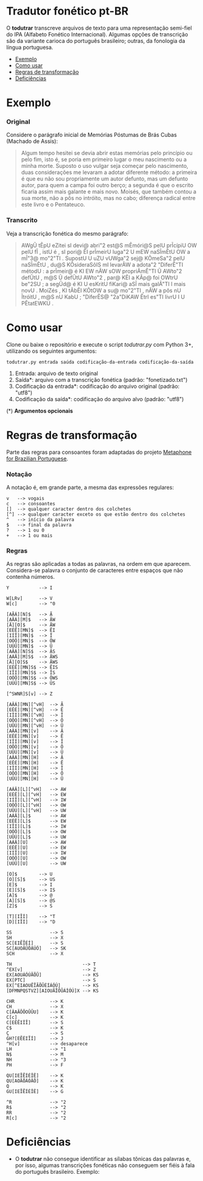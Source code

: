 # Tradutor fonético pt-BR

O **todutrar** transcreve arquivos de texto para uma representação semi-fiel do IPA (Alfabeto Fonético Internacional). Algumas opções de transcrição são da variante carioca do português brasileiro; outras, da fonologia da língua portuguesa.

* [Exemplo](#exemplo)
* [Como usar](#como-usar)
* [Regras de transformação](#regras-de-tranformação)
* [Deficiências](#deficiências)

# Exemplo

### Original

Considere o parágrafo inicial de Memórias Póstumas de Brás Cubas (Machado de Assis):

>Algum tempo hesitei se devia abrir estas memórias pelo princípio ou pelo fim, isto é, se poria em primeiro lugar o meu nascimento ou a minha morte. Suposto o uso vulgar seja começar pelo nascimento, duas considerações me levaram a adotar diferente método: a primeira é que eu não sou propriamente um autor defunto, mas um defunto autor, para quem a campa foi outro berço; a segunda é que o escrito ficaria assim mais galante e mais novo. Moisés, que também contou a sua morte, não a pôs no intróito, mas no cabo; diferença radical entre este livro e o Pentateuco.

### Transcrito

Veja a transcrição fonética do mesmo parágrafo:

>AWgŨ tẼpU eZitei sI devi@ abri"2 est@S mẼmóri@S pelU prĨcípiU OW pelU fĨ , istU é , sI pori@ ẼI prĨmeirU luga"2 U mEW naSĨmẼtU OW a mĨ"3@ mo"2"TI . SupostU U uZU vUWga"2 sej@ KÕmeSa"2 pelU naSĨmẼtU , du@S KÕsideraSõIS mI levarÃW a adota"2 "DiferẼ"TI métodU : a prĨmeir@ é KI EW nÃW sOW propriÃmẼ"TI Ũ AWto"2 defŨtU , m@S Ũ defŨtU AWto"2 , par@ KẼI a KÃp@ foi OWtrU be"2SU ; a segŨd@ é KI U esKritU fiKari@ aSĨ mais galÃ"TI I mais novU . MoiZés , KI tÃbẼI KÕtOW a su@ mo"2"TI , nÃW a pôs nU ĨtróitU , m@S nU KabU ; "DiferẼS@ "2a"DiKAW ẼtrI es"TI livrU I U PẼtatEWKU .

# Como usar

Clone ou baixe o repositório e execute o script *todutrar.py* com Python 3+, utilizando os seguintes argumentos:

    todutrar.py entrada saúda codificação-da-entrada codificação-da-saída

1. Entrada: arquivo de texto original
2. Saída*: arquivo com a transcrição fonética (padrão: "fonetizado.txt")
3. Codificação da entrada*: codificação do arquivo original (padrão: "utf8")
4. Codificação da saída*: codificação do arquivo alvo (padrão: "utf8")


(*) **Argumentos opcionais**


# Regras de transformação

Parte das regras para consoantes foram adaptadas do projeto [Metaphone for Brazilian Portuguese](https://sourceforge.net/p/metaphoneptbr/code/ci/master/tree/README#l56).

### Notação

A notação é, em grande parte, a mesma das expressões regulares:

	v	--> vogais
	c	--> consoantes
	[]	--> qualquer caracter dentro dos colchetes
	[^]	--> qualquer caracter exceto os que estão dentro dos colchetes
	^	--> início da palavra
	$	--> final da palavra
	?	--> 1 ou 0
	+	--> 1 ou mais

### Regras

As regras são aplicadas a todas as palavras, na ordem em que aparecem. Considera-se palavra o conjunto de caracteres entre espaços que não contenha números.

	Y			--> I

	W[LRv]		--> V
	W[c]		--> "0

	[AÃÁ][N]$	--> Ã
	[AÃÁ][M]$	--> ÃW
	[Ã][O]$		--> ÃW
	[EÉẼ][MN]$	--> ẼI
	[IÍĨ][MN]$	--> Ĩ
	[OÓÕ][MN]$	--> ÕW
	[UÚŨ][MN]$	--> Ũ
	[AÃÁ][N]S$	--> ÃS
	[AÁÃ][M]S$	--> ÃWS
	[Ã][O]S$	--> ÃWS
	[EÉẼ][MN]S$	--> ẼIS
	[IĨÍ][MN]S$	--> ĨS
	[OÓÕ][MN]S$	--> ÕWS
	[UÚŨ][MN]S$	--> ŨS

	[^SWNR]S[v]	--> Z

	[AÂÁ][MN][^vH]	--> Ã
	[EÊÉ][MN][^vH]	--> Ẽ
	[IÎÍ][MN][^vH]	--> Ĩ
	[OÔÓ][MN][^vH]	--> Õ
	[UÛÚ][MN][^vH]	--> Ũ
	[AÂÁ][MN][v]	--> Ã
	[EÊÉ][MN][v]	--> Ẽ
	[IÎÍ][MN][v]	--> Ĩ
	[OÔÒ][MN][v]	--> Õ
	[UÛÚ][MN][v]	--> Ũ
	[AÂÁ][MN][H]	--> Ã
	[EÊÉ][MN][H]	--> Ẽ
	[IÎÍ][MN][H]	--> Ĩ
	[OÔÓ][MN][H]	--> Õ
	[UÛÚ][MN][H]	--> Ũ

	[AÁÂ][L][^vH]	--> AW
	[EÉÊ][L][^vH]	--> EW
	[IÍĨ][L][^vH]	--> IW
	[OÓÔ][L][^vH]	--> OW
	[UŨÚ][L][^vH]	--> UW
	[AÁÂ][L]$		--> AW
	[EÉÊ][L]$		--> EW
	[IĨÍ][L]$		--> IW
	[OÓÔ][L]$		--> OW
	[UŨÚ][L]$		--> UW
	[AÁÂ][U]		--> AW
	[EÉÊ][U]		--> EW
	[IÍĨ][U]		--> IW
	[OÓÔ][U]		--> OW
	[UÚŨ][U]		--> UW

	[O]$		--> U
	[O][S]$		--> US
	[E]$		--> I
	[E][S]$		--> IS
	[A]$		--> @
	[A][S]$		--> @S
	[Z]$		--> S

	[T][IĨÍ]	--> "T
	[D][IĨÍ]	--> "D

	SS				--> S
	SH				--> X
	SC[EIẼĨÉÍ]		--> S
	SC[AUOÃŨÕÁÚÓ]	--> SK
	SCH				--> X

	TH							--> T
	^EX[v]						--> Z
	EX[AOUÁÓÚÃÕŨ]				--> KS
	EX[PTC]						--> S
	EX[^EIAOUẼĨÃÕŨÉÍÁÓÚ]		--> KS
	[DFMNPQSTVZ][AIOUÃĨÕŨÁÍÓÚ]X	--> KS

	CHR				--> K
	CH				--> X
	C[ÂAÃÔÕOÛŨU]	--> K
	C[c]			--> K
	C[EÊẼIÎĨ]		--> S
	C$				--> K
	Ç				--> S
	GH?[EẼÉIĨÍ]		--> J
	^H[v]			--> desaparece
	LH				--> "1
	N$				--> M
	NH				--> "3
	PH				--> F

	QU[IEĨẼÍÉÎÊ]	--> K
	QU[AOÃÕÁÓÂÔ]	--> K
	Q				--> K
	GU[IEĨẼÍÉÎÊ]	--> G

	^R				--> "2
	R$				--> "2
	RR				--> "2
	R[c]			--> "2

# Deficiências
* O **todutrar** não consegue identificar as sílabas tônicas das palavras e, por isso, algumas transcrições fonéticas não conseguem ser fiéis à fala do português brasileiro. Exemplo:
